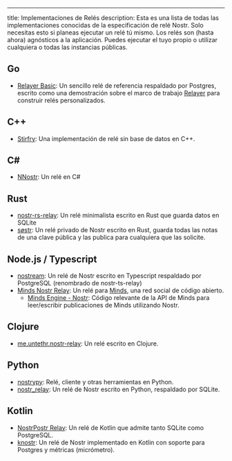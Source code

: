 ---
title: Implementaciones de Relés
description: Esta es una lista de todas las implementaciones conocidas de la especificación de relé Nostr. Solo necesitas esto si planeas ejecutar un relé tú mismo. Los relés son (hasta ahora) agnósticos a la aplicación. Puedes ejecutar el tuyo propio o utilizar cualquiera o todas las instancias públicas.

## Go

-   [Relayer Basic](https://github.com/fiatjaf/relayer/tree/master/basic): Un sencillo relé de referencia respaldado por Postgres, escrito como una demostración sobre el marco de trabajo [Relayer](https://github.com/fiatjaf/relayer) para construir relés personalizados.

## C++

-   [Stirfry](https://github.com/hoytech/strfry): Una implementación de relé sin base de datos en C++.

## C#

-   [NNostr](https://github.com/Kukks/NNostr): Un relé en C#

## Rust

-   [nostr-rs-relay](https://sr.ht/~gheartsfield/nostr-rs-relay/): Un relé minimalista escrito en Rust que guarda datos en SQLite
-   [søstr](https://github.com/metasikander/s0str): Un relé privado de Nostr escrito en Rust, guarda todas las notas de una clave pública y las publica para cualquiera que las solicite.

## Node.js / Typescript

-   [nostream](https://github.com/Cameri/nostream): Un relé de Nostr escrito en Typescript respaldado por PostgreSQL (renombrado de nostr-ts-relay)
-   [Minds Nostr Relay](https://gitlab.com/minds/infrastructure/nostr-relay): Un relé para [Minds](https://www.minds.com), una red social de código abierto.
    -   [Minds Engine - Nostr](https://gitlab.com/minds/engine/-/tree/master/Core/Nostr): Código relevante de la API de Minds para leer/escribir publicaciones de Minds utilizando Nostr.

## Clojure

-   [me.untethr.nostr-relay](https://github.com/atdixon/me.untethr.nostr-relay): Un relé escrito en Clojure.

## Python

-   [nostrypy](https://github.com/monty888/nostrpy): Relé, cliente y otras herramientas en Python.
-   [nostr_relay](https://code.pobblelabs.org/fossil/nostr_relay/): Un relé de Nostr escrito en Python, respaldado por SQLite.

## Kotlin

-   [NostrPostr Relay](https://github.com/Giszmo/NostrPostr/tree/master/NostrRelay): Un relé de Kotlin que admite tanto SQLite como PostgreSQL.
-   [knostr](https://github.com/lpicanco/knostr): Un relé de Nostr implementado en Kotlin con soporte para Postgres y métricas (micrómetro).
